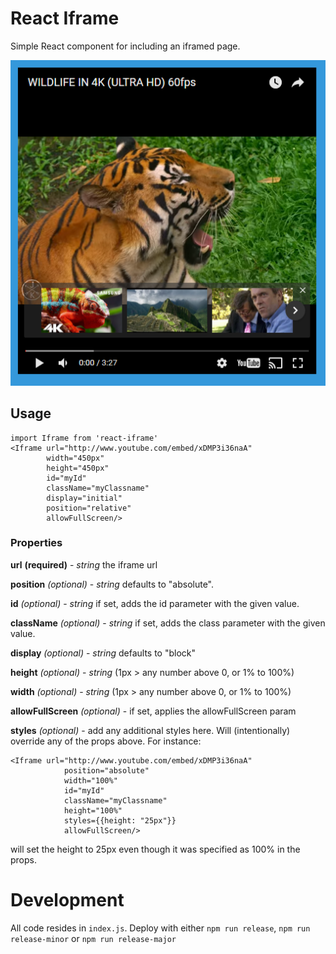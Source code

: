 # React Iframe

Simple React component for including an iframed page.

![Youtube in an iframe](screenshot.PNG)

## Usage

    import Iframe from 'react-iframe'
    <Iframe url="http://www.youtube.com/embed/xDMP3i36naA"
            width="450px"
            height="450px"
            id="myId"
            className="myClassname"
            display="initial"
            position="relative"
            allowFullScreen/>
            
### Properties

**url** **(required)** - *string* the iframe url

**position** _(optional)_ - *string* defaults to "absolute".

**id** _(optional)_ - *string* if set, adds the id parameter with the given value.

**className** _(optional)_ - *string* if set, adds the class parameter with the given value.

**display** _(optional)_ - *string* defaults to "block"

**height** _(optional)_ - *string* (1px > any number above 0, or 1% to 100%)

**width** _(optional)_ - *string* (1px > any number above 0, or 1% to 100%)

**allowFullScreen** _(optional)_ - if set, applies the allowFullScreen param

**styles** _(optional)_ - add any additional styles here. Will (intentionally) override any of the props 
above. For instance:

    <Iframe url="http://www.youtube.com/embed/xDMP3i36naA"
                position="absolute"
                width="100%"
                id="myId"
                className="myClassname"
                height="100%"
                styles={{height: "25px"}}
                allowFullScreen/>

will set the height to 25px even though it was specified as 100% in the props.

# Development

All code resides in `index.js`. Deploy with either `npm run release`, `npm run release-minor` or `npm run release-major`
